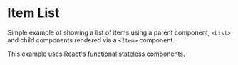 # Item List

Simple example of showing a list of items using a parent component, `<List>` and child components rendered via a `<Item>` component.

This example uses React's [functional stateless components](https://facebook.github.io/react/docs/components-and-props.html).
